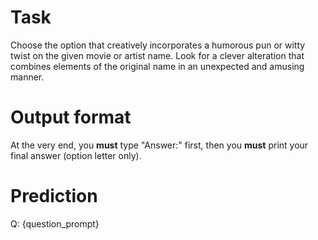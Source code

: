 # Task
Choose the option that creatively incorporates a humorous pun or witty twist on the given movie or artist name. Look for a clever alteration that combines elements of the original name in an unexpected and amusing manner.

# Output format
At the very end, you **must** type "Answer:" first, then you **must** print your final answer (option letter only).

# Prediction
Q: {question_prompt}